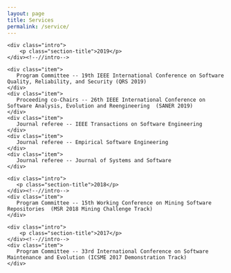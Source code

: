 ```yaml
---
layout: page
title: Services
permalink: /service/
---
```


<section class="section projects-section">

    <div class="intro">
        <p class="section-title">2019</p>
    </div><!--//intro-->

    <div class="item">
       Program Committee -- 19th IEEE International Conference on Software Quality, Reliability, and Security (QRS 2019)
    </div>
    <div class="item">
       Proceeding co-Chairs -- 26th IEEE International Conference on Software Analysis, Evolution and Reengineering  (SANER 2019)
    </div>
    <div class="item">
       Journal referee -- IEEE Transactions on Software Engineering
    </div>
    <div class="item">
       Journal referee -- Empirical Software Engineering
    </div>
    <div class="item">
       Journal referee -- Journal of Systems and Software
    </div>
   
    <div class="intro">
       <p class="section-title">2018</p>
    </div><!--//intro-->
    <div class="item">
       Program Committee -- 15th Working Conference on Mining Software Repositories  (MSR 2018 Mining Challenge Track)
    </div>
	
    <div class="intro">
        <p class="section-title">2017</p>
    </div><!--//intro-->
    <div class="item">
       Program Committee -- 33rd International Conference on Software Maintenance and Evolution (ICSME 2017 Demonstration Track)
    </div>


   
</section><!--//section-->
